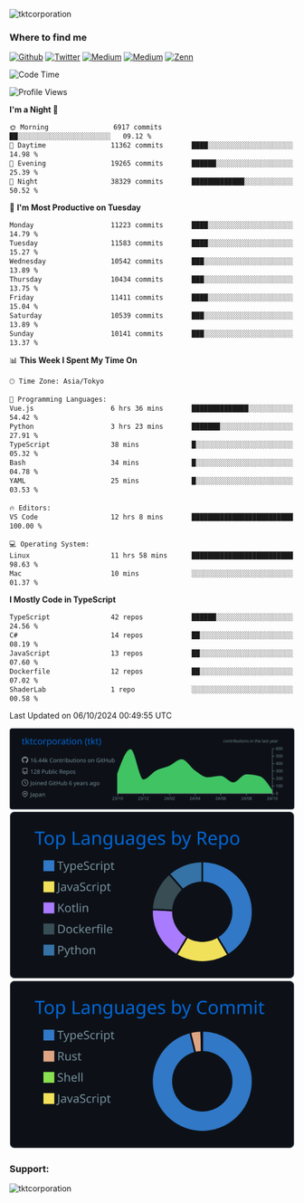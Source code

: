 <p align="left"> <img src="https://komarev.com/ghpvc/?username=tktcorporation&label=Profile%20views&color=0e75b6&style=flat" alt="tktcorporation" /> </p>

<h3>Where to find me</h3>
<p>
<a href="https://github.com/tktcorporation" target="_blank"><img alt="Github" src="https://img.shields.io/badge/GitHub-%2312100E.svg?&style=for-the-badge&logo=Github&logoColor=white" /></a>
<a href="https://twitter.com/tktcorporation" target="_blank"><img alt="Twitter" src="https://img.shields.io/badge/twitter-%231DA1F2.svg?&style=for-the-badge&logo=twitter&logoColor=white" /></a>
<a href="https://www.linkedin.com/in/tktcorporation" target="_blank"><img alt="Medium" src="https://img.shields.io/badge/linkdin-0a66c2.svg?&style=for-the-badge&logo=linkedin&logoColor=white" /></a>
<a href="https://qiita.com/tktcorporation" target="_blank"><img alt="Medium" src="https://img.shields.io/badge/qiita-55C500.svg?&style=for-the-badge&logo=qiita&logoColor=white" /></a>
<a href="https://zenn.dev/tktcorporation" target="_blank"><img alt="Zenn" src="https://img.shields.io/badge/Zenn-3EA8FF.svg?&style=for-the-badge&logo=Zenn&logoColor=white" /></a>
</p>
  
<!--START_SECTION:waka-->
![Code Time](http://img.shields.io/badge/Code%20Time-1%2C784%20hrs%2038%20mins-blue)

![Profile Views](http://img.shields.io/badge/Profile%20Views-0-blue)

**I'm a Night 🦉** 

```text
🌞 Morning                6917 commits        ██░░░░░░░░░░░░░░░░░░░░░░░   09.12 % 
🌆 Daytime                11362 commits       ████░░░░░░░░░░░░░░░░░░░░░   14.98 % 
🌃 Evening                19265 commits       ██████░░░░░░░░░░░░░░░░░░░   25.39 % 
🌙 Night                  38329 commits       █████████████░░░░░░░░░░░░   50.52 % 
```
📅 **I'm Most Productive on Tuesday** 

```text
Monday                   11223 commits       ████░░░░░░░░░░░░░░░░░░░░░   14.79 % 
Tuesday                  11583 commits       ████░░░░░░░░░░░░░░░░░░░░░   15.27 % 
Wednesday                10542 commits       ███░░░░░░░░░░░░░░░░░░░░░░   13.89 % 
Thursday                 10434 commits       ███░░░░░░░░░░░░░░░░░░░░░░   13.75 % 
Friday                   11411 commits       ████░░░░░░░░░░░░░░░░░░░░░   15.04 % 
Saturday                 10539 commits       ███░░░░░░░░░░░░░░░░░░░░░░   13.89 % 
Sunday                   10141 commits       ███░░░░░░░░░░░░░░░░░░░░░░   13.37 % 
```


📊 **This Week I Spent My Time On** 

```text
🕑︎ Time Zone: Asia/Tokyo

💬 Programming Languages: 
Vue.js                   6 hrs 36 mins       ██████████████░░░░░░░░░░░   54.42 % 
Python                   3 hrs 23 mins       ███████░░░░░░░░░░░░░░░░░░   27.91 % 
TypeScript               38 mins             █░░░░░░░░░░░░░░░░░░░░░░░░   05.32 % 
Bash                     34 mins             █░░░░░░░░░░░░░░░░░░░░░░░░   04.78 % 
YAML                     25 mins             █░░░░░░░░░░░░░░░░░░░░░░░░   03.53 % 

🔥 Editors: 
VS Code                  12 hrs 8 mins       █████████████████████████   100.00 % 

💻 Operating System: 
Linux                    11 hrs 58 mins      █████████████████████████   98.63 % 
Mac                      10 mins             ░░░░░░░░░░░░░░░░░░░░░░░░░   01.37 % 
```

**I Mostly Code in TypeScript** 

```text
TypeScript               42 repos            ██████░░░░░░░░░░░░░░░░░░░   24.56 % 
C#                       14 repos            ██░░░░░░░░░░░░░░░░░░░░░░░   08.19 % 
JavaScript               13 repos            ██░░░░░░░░░░░░░░░░░░░░░░░   07.60 % 
Dockerfile               12 repos            ██░░░░░░░░░░░░░░░░░░░░░░░   07.02 % 
ShaderLab                1 repo              ░░░░░░░░░░░░░░░░░░░░░░░░░   00.58 % 
```




 Last Updated on 06/10/2024 00:49:55 UTC
<!--END_SECTION:waka-->

[![](https://raw.githubusercontent.com/tktcorporation/tktcorporation/master/profile-summary-card-output/github_dark/0-profile-details.svg)](https://github.com/vn7n24fzkq/github-profile-summary-cards)
[![](https://raw.githubusercontent.com/tktcorporation/tktcorporation/master/profile-summary-card-output/github_dark/1-repos-per-language.svg)](https://github.com/vn7n24fzkq/github-profile-summary-cards) [![](https://raw.githubusercontent.com/tktcorporation/tktcorporation/master/profile-summary-card-output/github_dark/2-most-commit-language.svg)](https://github.com/vn7n24fzkq/github-profile-summary-cards)

<h3 align="left">Support:</h3>
<p><a href="https://www.buymeacoffee.com/tktcorporation"> <img align="left" src="https://cdn.buymeacoffee.com/buttons/v2/default-yellow.png" height="50" width="210" alt="tktcorporation" /></a></p><br><br>
